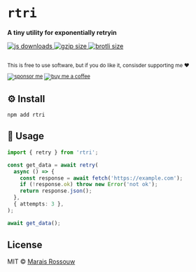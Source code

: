 <div align="left">

<samp>

# rtri

</samp>

**A tiny utility for exponentially retryin**

<a href="https://npm-stat.com/charts.html?package=rtri">
  <img src="https://badgen.net/npm/dm/rtri?color=black&label=npm%20downloads" alt="js downloads">
</a>
<a href="https://unpkg.com/rtri/index.mjs">
  <img src="https://img.badgesize.io/https://unpkg.com/rtri/index.mjs?compression=gzip&label=gzip&color=black" alt="gzip size" />
</a>
<a href="https://unpkg.com/rtri/index.mjs">
  <img src="https://img.badgesize.io/https://unpkg.com/rtri/index.mjs?compression=brotli&label=brotli&color=black" alt="brotli size" />
</a>

<br>
<br>

<sup>

This is free to use software, but if you do like it, consisder supporting me ❤️

[![sponsor me](https://badgen.net/badge/icon/sponsor?icon=github&label&color=gray)](https://github.com/sponsors/maraisr)
[![buy me a coffee](https://badgen.net/badge/icon/buymeacoffee?icon=buymeacoffee&label&color=gray)](https://www.buymeacoffee.com/marais)

</sup>

</div>

## ⚙️ Install

```shell
npm add rtri
```

## 🚀 Usage

```ts
import { retry } from 'rtri';

const get_data = await retry(
  async () => {
    const response = await fetch('https://example.com');
    if (!response.ok) throw new Error('not ok');
    return response.json();
  },
  { attempts: 3 },
);

await get_data();
```

## License

MIT © [Marais Rossouw](https://marais.io)
